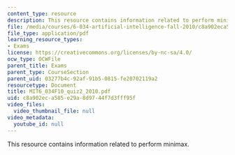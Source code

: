 ```yaml
---
content_type: resource
description: This resource contains information related to perform minimax.
file: /media/courses/6-034-artificial-intelligence-fall-2010/c8a902eca585e29a8d9744f7d3fff95f_MIT6_034F10_quiz2_2010.pdf
file_type: application/pdf
learning_resource_types:
- Exams
license: https://creativecommons.org/licenses/by-nc-sa/4.0/
ocw_type: OCWFile
parent_title: Exams
parent_type: CourseSection
parent_uid: 03277b4c-92af-91b5-0815-fe20702119a2
resourcetype: Document
title: MIT6_034F10_quiz2_2010.pdf
uid: c8a902ec-a585-e29a-8d97-44f7d3fff95f
video_files:
  video_thumbnail_file: null
video_metadata:
  youtube_id: null
---
```

This resource contains information related to perform minimax.